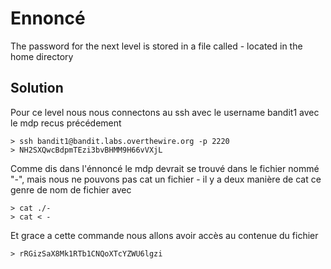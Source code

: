# Ennoncé
The password for the next level is stored in a file called - located in the home directory

## Solution
Pour ce level nous nous connectons au ssh avec le username bandit1 avec le mdp recus précédement

	> ssh bandit1@bandit.labs.overthewire.org -p 2220
	> NH2SXQwcBdpmTEzi3bvBHMM9H66vVXjL

Comme dis dans l'énnoncé le mdp devrait se trouvé dans le fichier nommé "-", mais nous ne pouvons pas cat un fichier -
il y a deux manière de cat ce genre de nom de fichier avec 


	> cat ./-
	> cat < -

Et grace a cette commande nous allons avoir accès au contenue du fichier 

	> rRGizSaX8Mk1RTb1CNQoXTcYZWU6lgzi